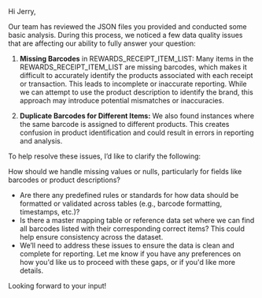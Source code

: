 Hi Jerry,

Our team has reviewed the JSON files you provided and conducted some basic analysis. During this process, we noticed a few data quality issues that are affecting our ability to fully answer your question:

1) **Missing Barcodes** in REWARDS_RECEIPT_ITEM_LIST: Many items in the REWARDS_RECEIPT_ITEM_LIST are missing barcodes, which makes it difficult to accurately identify the products associated with each receipt or transaction. This leads to incomplete or inaccurate reporting. While we can attempt to use the product description to identify the brand, this approach may introduce potential mismatches or inaccuracies.

2) **Duplicate Barcodes for Different Items:** We also found instances where the same barcode is assigned to different products. This creates confusion in product identification and could result in errors in reporting and analysis.

To help resolve these issues, I’d like to clarify the following:

How should we handle missing values or nulls, particularly for fields like barcodes or product descriptions?
* Are there any predefined rules or standards for how data should be formatted or validated across tables (e.g., barcode formatting, timestamps, etc.)?
* Is there a master mapping table or reference data set where we can find all barcodes listed with their corresponding correct items? This could help ensure consistency across the dataset.
* We’ll need to address these issues to ensure the data is clean and complete for reporting. Let me know if you have any preferences on how you'd like us to proceed with these gaps, or if you'd like more details.

Looking forward to your input!

